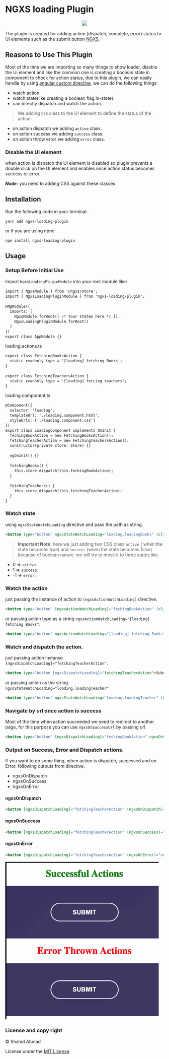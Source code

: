 # NGXS loading Plugin


<p align="center">
  <a href="https://twitter.com/__bangash"><img src="https://img.shields.io/twitter/follow/__bangash.svg?label=Follow"/></a>
</p>

The plugin is created for adding action (dispatch, complete, error) status to UI elements such as the submit button [NGXS](https://www.npmjs.com/package/@ngxs/store).


## Reasons to Use This Plugin

 Most of the time we are importing so many things to show loader, disable the Ui element and  like the common one is creating a boolean state in component 
to check for action status, due to this plugin, we can easily handle by using [angular custom directive](https://angular.io/guide/attribute-directives), we can do the following things:

- watch action.
- watch state(like creating a boolean flag in-state).
- can directly dispatch and watch the action.

>We adding `CSS` class to the UI element to define the status of the action.
 * on action dispatch we adding `active` class.
 * on action success we adding `success` class.
 * on action throw error we adding `error` class.

### Disable the UI element
when action is dispatch the UI element is disabled so plugin prevents a double click on the UI element and enables once action status becomes success or error..

 ***Node***: you need to adding CSS against these classes.

## Installation

Run the following code in your terminal:

```
yarn add ngxs-loading-plugin
```

or if you are using npm:

```
npm install ngxs-loading-plugin
```

## Usage

### Setup Before Initial Use

Import `NgxsLoadingPluginModule` into your root module like:

```TS
import { NgxsModule } from '@ngxs/store';
import { NgxsLoadingPluginModule } from 'ngxs-loading-plugin';

@NgModule({
  imports: [
    NgxsModule.forRoot([ /* Your states here */ ]),
    NgxsLoadingPluginModule.forRoot()
  ]
})
export class AppModule {}
```

loading.actions.ts
```TS
export class FetchingBooksAction {
  static readonly type = '[loading] fetching Books';
}

export class FetchingTeachersAction {
  static readonly type = '[loading] fetcing teachers';
}
```

loading.component.ts
```TS
@Component({
  selector: 'loading',
  templateUrl: './loading.component.html',
  styleUrls: ['./loading.component.css']
})
export class LoadingComponent implements OnInit {
  fechingBookAction = new FetchingBooksAction();
  fetchingTeacherAction = new FetchingTeachersAction();
  constructor(private store: Store) {}

  ngOnInit() {}

  fetchingBooks() {
    this.store.dispatch(this.fechingBookAction);
  }

  fetchingTeachers() {
    this.store.dispatch(this.fetchingTeacherAction);
  }
}
```

### Watch state

using `ngxsStateWatchLoading` directive and pass the path as string.

```html
<button type="button" ngxsStateWatchLoading="loading.loadingBooks" (click)="fetchingBooks()">Submit</button>
```

> **Important Note**: here we just adding two CSS class `active` ( when the state becomes true) and `success` (when the state becomes false) because of boolean nature. we will try to move it to three states like.
* 0  => `active`.
* 1  => `success`.
* -1 => `error`.


### Watch the action

just passing the instance of action to `[ngxsActionWatchLoading]` directive.
```html
<button type="button" [ngxsActionWatchLoading]="fechingBookAction" (click)="fetchingBooks()">Submit</button>
```
or passing action type as a string `ngxsActionWatchLoading="[loading] fetching Books"`.
```html
<button type="button" ngxsActionWatchLoading="[loading] fetching Books" (click)="fetchingBooks()">Submit</button>
```

### Watch and dispatch the action.

just passing action instanse `[ngxsDispatchLoading]="fetchingTeacherAction"`.
```html
<button type="button [ngxsDispatchLoading]="fetchingTeacherAction">Submit</button>

```
or passing action as the string `ngxsStateWatchLoading="loading.loadingTeacher"`

```html
<button type="button" ngxsStateWatchLoading="loading.loadingTeacher" (click)="fetchingTeachers()">Submit</button>
```

### Navigate by url once action is success

Most of the time when action succeeded we need to redirect to
  another page, for this purpose you can use  `ngxsOnSuccessUrl` by passing url.

```html
<button type="button" [ngxsDispatchLoading]="fechingBookAction" ngxsOnSuccessUrl="home">Submit</button>
```
### Output on Success, Error and Dispatch actions.
If you want to do some thing, when action is dispatch, successed and on Error. following outputs from directive.
* ngxsOnDispatch
* ngxsOnSuccess
* ngxsOnError

#### ngxsOnDispatch
```HTML
<button [ngxsDispatchLoading]="fetchingTeacherAction" (ngxsOnDispatch)="onDispatch()">Submit</button>
```

#### ngxsOnSuccess
```HTML
<button [ngxsDispatchLoading]="fetchingTeacherAction" (ngxsOnSuccess)="onSuccess()">Submit</button>
```

#### ngxsOnError
```HTML
<button [ngxsDispatchLoading]="fetchingTeacherAction" (ngxsOnError)="onError()">Submit</button>
```

![button loading](../../asset/actions.gif)

### License and copy right
&copy; Shahid Ahmad

License under the [MIT License](LICENSE).
